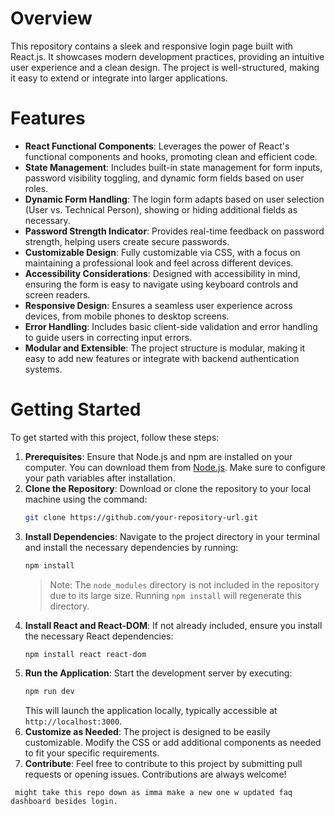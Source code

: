 # Overview
This repository contains a sleek and responsive login page built with React.js. It showcases modern development practices, providing an intuitive user experience and a clean design. The project is well-structured, making it easy to extend or integrate into larger applications.

# Features
- **React Functional Components**: Leverages the power of React's functional components and hooks, promoting clean and efficient code.
- **State Management**: Includes built-in state management for form inputs, password visibility toggling, and dynamic form fields based on user roles.
- **Dynamic Form Handling**: The login form adapts based on user selection (User vs. Technical Person), showing or hiding additional fields as necessary.
- **Password Strength Indicator**: Provides real-time feedback on password strength, helping users create secure passwords.
- **Customizable Design**: Fully customizable via CSS, with a focus on maintaining a professional look and feel across different devices.
- **Accessibility Considerations**: Designed with accessibility in mind, ensuring the form is easy to navigate using keyboard controls and screen readers.
- **Responsive Design**: Ensures a seamless user experience across devices, from mobile phones to desktop screens.
- **Error Handling**: Includes basic client-side validation and error handling to guide users in correcting input errors.
- **Modular and Extensible**: The project structure is modular, making it easy to add new features or integrate with backend authentication systems.

# Getting Started
To get started with this project, follow these steps:

1. **Prerequisites**: Ensure that Node.js and npm are installed on your computer. You can download them from [Node.js](https://nodejs.org/). Make sure to configure your path variables after installation.
2. **Clone the Repository**: Download or clone the repository to your local machine using the command:
   ```bash
   git clone https://github.com/your-repository-url.git
   ```
3. **Install Dependencies**: Navigate to the project directory in your terminal and install the necessary dependencies by running:
   ```bash
   npm install
   ```
   > Note: The `node_modules` directory is not included in the repository due to its large size. Running `npm install` will regenerate this directory.
4. **Install React and React-DOM**: If not already included, ensure you install the necessary React dependencies:
   ```bash
   npm install react react-dom
   ```
5. **Run the Application**: Start the development server by executing:
   ```bash
   npm run dev
   ```
   This will launch the application locally, typically accessible at `http://localhost:3000`.
6. **Customize as Needed**: The project is designed to be easily customizable. Modify the CSS or add additional components as needed to fit your specific requirements.
7. **Contribute**: Feel free to contribute to this project by submitting pull requests or opening issues. Contributions are always welcome!


``` might take this repo down as imma make a new one w updated faq dashboard besides login.```

